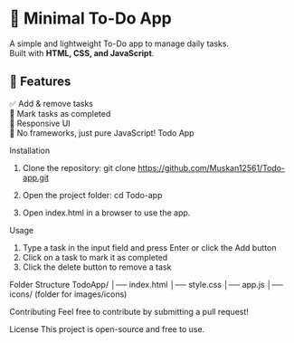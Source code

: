 # 📝 Minimal To-Do App

A simple and lightweight To-Do app to manage daily tasks.  
Built with **HTML, CSS, and JavaScript**.  

## 🎯 Features  
✅ Add & remove tasks  
📅 Mark tasks as completed  
🎨 Responsive UI  
🚀 No frameworks, just pure JavaScript!  Todo App



Installation
1. Clone the repository:   git clone https://github.com/Muskan12561/Todo-app.git
2. Open the project folder:  cd Todo-app

3. Open index.html in a browser to use the app.

   
Usage
1. Type a task in the input field and press Enter or click the Add button
2. Click on a task to mark it as completed
3. Click the delete button to remove a task

   
Folder Structure
TodoApp/
│── index.html
│── style.css
│── app.js
│── icons/ (folder for images/icons)


Contributing
Feel free to contribute by submitting a pull request!

License
This project is open-source and free to use.

